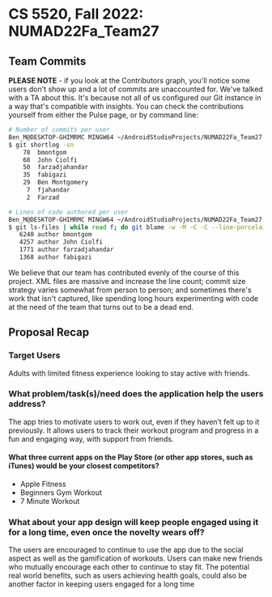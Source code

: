 # CS 5520, Fall 2022: NUMAD22Fa_Team27


## Team Commits

**PLEASE NOTE** - if you look at the Contributors graph, you'll notice some users don't show up and a lot of commits are unaccounted for. We've talked with a TA about this. It's because not all of us configured our Git instance in a way that's compatible with insights. You can check the contributions yourself from either the Pulse page, or by command line:


```bash
# Number of commits per user
Ben_M@DESKTOP-GHIMRMC MINGW64 ~/AndroidStudioProjects/NUMAD22Fa_Team27 (master)
$ git shortlog -sn
    78  bmontgom
    68  John Ciolfi
    50  farzadjahandar
    35  fabigazi
    29  Ben Montgomery
     7  fjahandar
     2  Farzad

# Lines of code authored per user
Ben_M@DESKTOP-GHIMRMC MINGW64 ~/AndroidStudioProjects/NUMAD22Fa_Team27 (master)
$ git ls-files | while read f; do git blame -w -M -C -C --line-porcelain "$f" | grep -I '^author '; done | sort -f | uniq -ic | sort -n --reverse
   6240 author bmontgom
   4257 author John Ciolfi
   1771 author farzadjahandar
   1368 author fabigazi

```

We believe that our team has contributed evenly of the course of this project. XML files are massive and increase the line count; commit size strategy varies somewhat from person to person; and sometimes there's work that isn't captured, like spending long hours experimenting with code at the need of the team that turns out to be a dead end.

## Proposal Recap

### Target Users
Adults with limited fitness experience looking to stay active with friends.

### What problem/task(s)/need does the application help the users address?
The app tries to motivate users to work out, even if they haven’t felt up to it previously. It allows
users to track their workout program and progress in a fun and engaging way, with support from
friends.

#### What three current apps on the Play Store (or other app stores, such as iTunes) would be your closest competitors?
* Apple Fitness
* Beginners Gym Workout
* 7 Minute Workout


### What about your app design will keep people engaged using it for a long time, even once the novelty wears off?
The users are encouraged to continue to use the app due to the social aspect as well as the gamification of workouts. Users can make new friends who mutually encourage each other to
continue to stay fit. The potential real world benefits, such as users achieving health goals, could also be another factor in keeping users engaged for a long time
